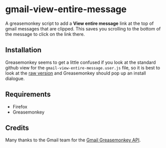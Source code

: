 
gmail-view-entire-message
=========================

A greasemonkey script to add a **View entire message** link at the top of gmail
messages that are clipped. This saves you scrolling to the bottom of the
message to click on the link there.

Installation
------------

Greasemonkey seems to get a little confused if you look at the standard github
view for the `gmail-view-entire-message.user.js` file, so it is best to look at
the [raw version](http://github.com/michaeljones/gmail-view-entire-message/raw/master/gmail-view-entire-message.user.js)
and Greasemonkey should pop up an install dialogue.

Requirements
------------

* Firefox
* Greasemonkey

Credits
-------

Many thanks to the Gmail team for the [Gmail Greasemonkey API](http://code.google.com/p/gmail-greasemonkey/wiki/GmailGreasemonkey10API). 

